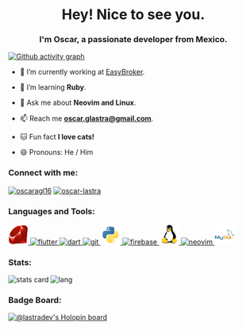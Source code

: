 <h1 align="center">Hey! Nice to see you.</h1>
<h3 align="center">I'm Oscar, a passionate developer from Mexico.</h3>

[![Github activity graph](https://github-readme-activity-graph.cyclic.app/graph?username=lastradev&theme=tokyo-night)](https://github.com/ashutosh00710/github-readme-activity-graph)

- 🔭 I’m currently working at [EasyBroker](https://github.com/easybroker).

- 🌱 I’m learning **Ruby**.

- 💬 Ask me about **Neovim and Linux**.

- 📫 Reach me **oscar.glastra@gmail.com**.

- 🐱 Fun fact **I love cats!**
 
- 😄 Pronouns: He / Him

### Connect with me:

<a href="https://twitter.com/lastradev" target="blank"><img align="center" src="https://raw.githubusercontent.com/rahuldkjain/github-profile-readme-generator/master/src/images/icons/Social/twitter.svg" alt="oscaragl16" height="30" width="40" /></a>
<a href="https://linkedin.com/in/oscar-lastra" target="blank"><img align="center" src="https://raw.githubusercontent.com/rahuldkjain/github-profile-readme-generator/master/src/images/icons/Social/linked-in-alt.svg" alt="oscar-lastra" height="30" width="40" /></a>

### Languages and Tools:

<a href="https://www.ruby-lang.org/en/" target="_blank" rel="noreferrer"> <img src="https://raw.githubusercontent.com/devicons/devicon/master/icons/ruby/ruby-original.svg" alt="ruby" width="40" height="40"/> </a>
<a href="https://flutter.dev" target="_blank" rel="noreferrer"> <img src="https://www.vectorlogo.zone/logos/flutterio/flutterio-icon.svg" alt="flutter" width="40" height="40"/> </a>
<a href="https://dart.dev" target="_blank" rel="noreferrer"> <img src="https://www.vectorlogo.zone/logos/dartlang/dartlang-icon.svg" alt="dart" width="40" height="40"/> </a>
<a href="https://git-scm.com/" target="_blank" rel="noreferrer"> <img src="https://www.vectorlogo.zone/logos/git-scm/git-scm-icon.svg" alt="git" width="40" height="40"/> </a>
<a href="https://www.python.org" target="_blank" rel="noreferrer"> <img src="https://raw.githubusercontent.com/devicons/devicon/master/icons/python/python-original.svg" alt="python" width="40" height="40"/> </a>
<a href="https://firebase.google.com/" target="_blank" rel="noreferrer"> <img src="https://www.vectorlogo.zone/logos/firebase/firebase-icon.svg" alt="firebase" width="40" height="40"/> </a>
<a href="https://www.linux.org/" target="_blank" rel="noreferrer"> <img src="https://raw.githubusercontent.com/devicons/devicon/master/icons/linux/linux-original.svg" alt="linux" width="40" height="40"/> </a>
<a href="https://neovim.io/" target="_blank" rel="noreferrer"> <img src="https://upload.wikimedia.org/wikipedia/commons/3/3a/Neovim-mark.svg" alt="neovim" width="40" height="40"/> </a>
<a href="https://www.mysql.com/" target="_blank" rel="noreferrer"> <img src="https://raw.githubusercontent.com/devicons/devicon/master/icons/mysql/mysql-original-wordmark.svg" alt="mysql" width="40" height="40"/> </a>

### Stats:

<p>
<img alt= "stats card" height="150" src="https://github-readme-stats.vercel.app/api?username=lastradev&count_private=true&theme=github_dark&show_icons=true">
<img alt="lang" height="150" src="https://github-readme-stats.vercel.app/api/top-langs/?username=lastradev&layout=compact&theme=github_dark">
</p>

### Badge Board:

[![@lastradev's Holopin board](https://holopin.io/api/user/board?user=lastradev)](https://holopin.io/@lastradev)
